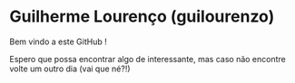 # Guilherme Lourenço (guilourenzo)

Bem vindo a este GitHub !

Espero que possa encontrar algo de interessante, mas caso não encontre volte um outro dia (vai que né?!)
